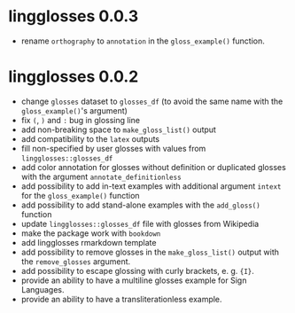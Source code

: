 # lingglosses 0.0.3

- rename `orthography` to `annotation` in the `gloss_example()` function.

# lingglosses 0.0.2

- change `glosses` dataset to `glosses_df` (to avoid the same name with the `gloss_example()`'s argument)
- fix `(`, `)` and `:` bug in glossing line
- add non-breaking space to `make_gloss_list()` output
- add compatibility to the `latex` outputs
- fill non-specified by user glosses with values from `lingglosses::glosses_df`
- add color annotation for glosses without definition or duplicated glosses with the argument `annotate_definitionless`
- add possibility to add in-text examples with additional argument `intext` for the `gloss_example()` function
- add possibility to add stand-alone examples with the `add_gloss()` function
- update `lingglosses::glosses_df` file with glosses from Wikipedia
- make the package work with `bookdown`
- add lingglosses rmarkdown template
- add possibility to remove glosses in the `make_gloss_list()` output with the `remove_glosses` argument.
- add possibility to escape glossing with curly brackets, e. g. `{I}`.
- provide an ability to have a multiline glosses example for Sign Languages.
- provide an ability to have a transliterationless example.
